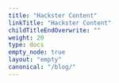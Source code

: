 ```yaml
---
title: "Hackster Content"
linkTitle: "Hackster Content"
childTitleEndOverwrite: ""
weight: 20
type: docs
empty_node: true
layout: "empty"
canonical: "/blog/"
---
```


